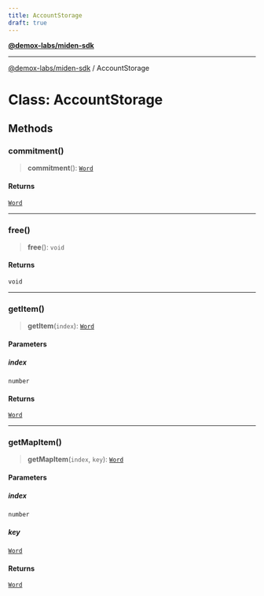 ```yaml
---
title: AccountStorage
draft: true
---
```


[**@demox-labs/miden-sdk**](../index.md)

---

[@demox-labs/miden-sdk](../index.md) / AccountStorage

# Class: AccountStorage

## Methods

### commitment()

> **commitment**(): [`Word`](Word)

#### Returns

[`Word`](Word)

---

### free()

> **free**(): `void`

#### Returns

`void`

---

### getItem()

> **getItem**(`index`): [`Word`](Word)

#### Parameters

##### index

`number`

#### Returns

[`Word`](Word)

---

### getMapItem()

> **getMapItem**(`index`, `key`): [`Word`](Word)

#### Parameters

##### index

`number`

##### key

[`Word`](Word)

#### Returns

[`Word`](Word)
